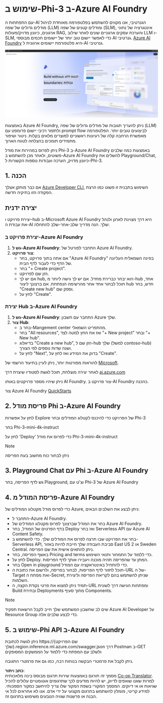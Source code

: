 <!--
CO_OP_TRANSLATOR_METADATA:
{
  "original_hash": "3a1e48b628022485aac989c9f733e792",
  "translation_date": "2025-05-09T20:13:06+00:00",
  "source_file": "md/02.QuickStart/AzureAIFoundry_QuickStart.md",
  "language_code": "he"
}
-->
# **שימוש ב-Phi-3 ב-Azure AI Foundry**

עם התפתחות ה-AI הגנרטיבי, אנו מקווים להשתמש בפלטפורמה מאוחדת לניהול מודלים גדולים של שפה (LLM) ומודלים קטנים של שפה (SLM), אינטגרציה של נתוני ארגונים, כיוונון מדויק/פעולות RAG, והערכת עסקים ארגוניים שונים לאחר שילוב LLM ו-SLM, כדי לאפשר יישום טוב יותר של יישומים חכמים מבוססי AI גנרטיבי. [Azure AI Foundry](https://ai.azure.com) היא פלטפורמת יישומים ארגונית ל-AI גנרטיבי.

![aistudo](../../../../translated_images/aifoundry_home.ffa4fe13d11f26171097f8666a1db96ac0979ffa1adde80374c60d1136c7e1de.he.png)

באמצעות Azure AI Foundry, ניתן להעריך תגובות של מודלים גדולים של שפה (LLM) ולתזמר רכיבי יישום פרומפט עם prompt flow לביצועים טובים יותר. הפלטפורמה מאפשרת הרחבה קלה של רעיונות ראשוניים למוצרים מלאים בקלות. ניטור ושיפור מתמידים תומכים בהצלחה לטווח הארוך.

ניתן לפרוס במהירות את מודל Phi-3 ב-Azure AI Foundry באמצעות כמה שלבים פשוטים, ולאחר מכן להשתמש ב-Azure AI Foundry להשלים את Playground/Chat, כיוונון מדויק, הערכה ועבודות נוספות הקשורות ל-Phi-3.

## **1. הכנה**

אם כבר מותקן אצלך [Azure Developer CLI](https://learn.microsoft.com/azure/developer/azure-developer-cli/overview?WT.mc_id=aiml-138114-kinfeylo), השימוש בתבנית זו פשוט כמו הרצת הפקודה הזו בתיקיה חדשה.

## יצירה ידנית

יצירת פרויקט ו-hub ב-Microsoft Azure AI Foundry היא דרך מצוינת לארגן ולנהל את עבודת ה-AI שלך. הנה מדריך שלב-אחר-שלב להתחלה:

### יצירת פרויקט ב-Azure AI Foundry

1. **גש ל-Azure AI Foundry**: התחבר לפורטל של Azure AI Foundry.
2. **צור פרויקט**:
   - אם אתה בתוך פרויקט, בחר "Azure AI Foundry" בפינה השמאלית העליונה של הדף כדי לעבור לדף הבית.
   - בחר "+ Create project".
   - הזן שם לפרויקט.
   - אם יש לך hub, הוא יבחר כברירת מחדל. אם יש לך גישה ליותר מ-hub אחד, תוכל לבחור אחד אחר מהרשימה הנפתחת. אם ברצונך ליצור hub חדש, בחר "Create new hub" וספק שם.
   - לחץ על "Create".

### יצירת Hub ב-Azure AI Foundry

1. **גש ל-Azure AI Foundry**: התחבר עם חשבון Azure שלך.
2. **צור Hub**:
   - בחר ב-Mangement center מהתפריט השמאלי.
   - בחר "All resources", ואז את החץ למטה לצד "+ New project" ובחר "+ New hub".
   - בדיאלוג "Create a new hub", הזן שם ל-hub שלך (למשל contoso-hub) ושנה שדות נוספים לפי הצורך.
   - לחץ על "Next", בדוק את המידע ואז לחץ על "Create".

להוראות מפורטות יותר, ניתן לעיין בתיעוד הרשמי של [Microsoft](https://learn.microsoft.com/azure/ai-studio/how-to/create-projects).

לאחר יצירה מוצלחת, תוכל לגשת לסטודיו שיצרת דרך [ai.azure.com](https://ai.azure.com/)

ניתן שיהיו מספר פרויקטים באותו AI Foundry. צור פרויקט ב-AI Foundry כהכנה.

צור Azure AI Foundry [QuickStarts](https://learn.microsoft.com/azure/ai-studio/quickstarts/get-started-code)


## **2. פריסת מודל Phi ב-Azure AI Foundry**

לחץ על אפשרות Explore של הפרויקט כדי להיכנס לקטלוג המודלים ובחר Phi-3

בחר Phi-3-mini-4k-instruct

לחץ על 'Deploy' כדי לפרוס את מודל Phi-3-mini-4k-instruct

> [!NOTE]
>
> ניתן לבחור כוח מחשוב בעת הפריסה

## **3. Playground Chat עם Phi ב-Azure AI Foundry**

גש לדף הפריסה, בחר Playground, וצ'ט עם Phi-3 של Azure AI Foundry

## **4. פריסת המודל מ-Azure AI Foundry**

כדי לפרוס מודל מקטלוג המודלים של Azure, ניתן לבצע את השלבים הבאים:

- התחבר ל-Azure AI Foundry.
- בחר את המודל שברצונך לפרוס מקטלוג המודלים של Azure AI Foundry.
- בדף הפרטים של המודל, בחר Deploy ואז בחר Serverless API עם Azure AI Content Safety.
- בחר את הפרויקט שבו תרצה לפרוס את המודלים שלך. כדי להשתמש ב-Serverless API, סביבת העבודה שלך חייבת להיות באזור East US 2 או Sweden Central. ניתן להתאים אישית את שם הפריסה.
- באשף הפריסה, בחר Pricing and terms כדי ללמוד על התמחור ותנאי השימוש.
- לחץ על Deploy. המתן עד שהפריסה תהיה מוכנה ויעבירו אותך לדף הפריסות.
- בחר Open in playground כדי להתחיל באינטראקציה עם המודל.
- תוכל לחזור לדף הפריסות, לבחור בפריסה, ולרשום את כתובת ה-URL של ה-Target ואת מפתח ה-Secret, שניתן להשתמש בהם לקריאת הפריסה וליצירת השלמות.
- תמיד ניתן למצוא את פרטי נקודת הקצה, ה-URL ומפתחות הגישה דרך לשונית Build ובחירת Deployments מתוך סעיף Components.

> [!NOTE]
> שים לב שחשבון המשתמש שלך חייב לקבל הרשאות תפקיד Azure AI Developer על Resource Group כדי לבצע שלבים אלה.

## **5. שימוש ב-Phi API ב-Azure AI Foundry**

ניתן לגשת לכתובת https://{שם הפרויקט שלך}.region.inference.ml.azure.com/swagger.json דרך Postman ב-GET ולשלב עם המפתח כדי ללמוד על הממשקים המסופקים

ניתן לקבל את פרמטרי הבקשה בנוחות רבה, כמו גם את פרמטרי התגובה.

**כתב ויתור**:  
מסמך זה תורגם באמצעות שירות תרגום מבוסס בינה מלאכותית [Co-op Translator](https://github.com/Azure/co-op-translator). למרות שאנו שואפים לדיוק, יש להיות מודעים לכך שתרגומים אוטומטיים עלולים להכיל שגיאות או אי דיוקים. המסמך המקורי בשפת המקור שלו צריך להיחשב כמקור הסמכותי. למידע קריטי, מומלץ להשתמש בתרגום מקצועי על ידי אדם. אנו לא אחראים לכל אי הבנה או פרשנות שגויה הנובעים משימוש בתרגום זה.